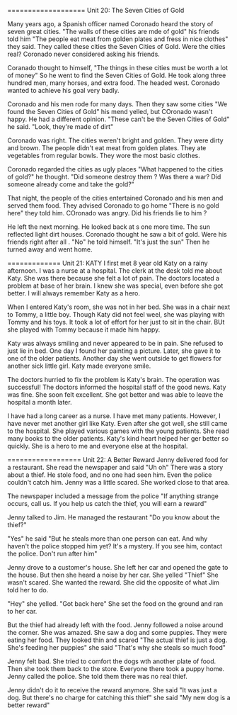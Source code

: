 ===================
Unit 20: The Seven Cities of Gold

Many years ago, a Spanish officer named Coronado heard the story of seven great cities. "The walls of these cities are mde of gold" his friends told him "The people eat meat from golden plates and fress in nice clothes" they said. They called these cities the Seven Cities of Gold. Were the cities real? Coronado never considered asking his friends.

Coranado thought to himself, "The things in these cities must be worth a lot of money" So he went to find the Seven Cities of Gold. He took along three hundred men, many horses, and extra food. The headed west. Coronado wanted to achieve his goal very badly.

Coronado and his men rode for many days. Then they saw some cities "We found the Seven Cities of Gold" his mend yelled, but COronado wasn't happy. He had a different opinion. "These can't be the Seven Cities of Gold" he said. "Look, they're made of dirt"

Coronado was right. The cities weren't bright and golden. They were dirty and brown. The people didn't eat meat from golden plates. They ate vegetables from regular bowls. They wore the most basic clothes.

Coronado regarded the cities as ugly places "What happened to the cities of gold?" he thought. "Did someone destroy them ? Was there a war? Did someone already come and take the gold?"

That night, the people of the cities entertained Coronado and his men and served them food. They advised Coronado to go home "There is no gold here" they told him. COronado was angry. Did his friends lie to him ?

He left the next morning. He looked back at s one more time. The sun reflected light dirt houses. Coronado thought he saw a bit of gold. Were his friends right after all . "No" he told himself. "It's just the sun" Then he turned away and went home.

=============
Unit 21: KATY
I first met 8 year old Katy on a rainy afternoon. I was a nurse at a hospital. The clerk at the desk told me about Katy. She was there because she felt a lot of pain. The doctors located a problem at base of her brain. I knew she was special, even before she got better. I will always remember Katy as a hero.

When I entered Katy's room, she was not in her bed. She was in a chair next to Tommy, a little boy. Though Katy did not feel weel, she was playing with Tommy and his toys. It took a lot of effort for her just to sit in the chair. BUt she played with Tommy because it made him happy.

Katy was always smiling and never appeared to be in pain. She refused to just lie in bed. One day I found her painting a picture. Later, she gave it to one of the older patients. Another day she went outside to get flowers for another sick little girl. Katy made everyone smile.

The doctors hurried to fix the problem is Katy's brain. The operation was successful! The doctors informed the hospital staff of the good news. Katy was fine. She soon felt excellent. She got better and was able to leave the hospital a month later.

I have had a long career as a nurse. I have met many patients. However, I have never met another girl like Katy. Even after she got well, she still came to the hospital. She played various games with the young patients. She read many books to the older patients. Katy's kind heart helped her ger better so quickly. She is a hero to me and everyone else at the hospital.

==================
Unit 22: A Better Reward
Jenny delivered food for a restaurant. She read the newspaper and said "Uh oh"  There was a story about a thief. He stole food, and no one had seen him. Even the police couldn't catch him. Jenny was a little scared. She worked close to that area.

The newspaper included a message from the police "If anything strange occurs, call us. If you help us catch the thief, you will earn a reward"

Jenny talked to Jim. He managed the restaurant "Do you know about the thief?"

"Yes" he said "But he steals more than one person can eat. And why haven't the police stopped him yet? It's a mystery. If you see him, contact the police. Don't run after him"

Jenny drove to a customer's house. She left her car and opened the gate to the house. But then she heard a noise by her car. She yelled "Thief" She wasn't scared. She wanted the reward. She did the opposite of what Jim told her to do.

"Hey" she yelled. "Got back here" She set the food on the ground and ran to her car.

But the thief had already left with the food. Jenny followed a noise around the corner. She was amazed. She saw a dog and some puppies. They were eating her food. They looked thin and scared "The actual thief is just a dog. She's feeding her puppies" she said "That's why she steals so much food"

Jenny felt bad. She tried to comfort the dogs wth another plate of food. Then she took them back to the store. Everyone there took a puppy home. Jenny called the police. She told them there was no real thief.

Jenny didn't do it to receive the reward anymore. She said "It was just a dog. But there's no charge for catching this thief" she said "My new dog is a better reward"